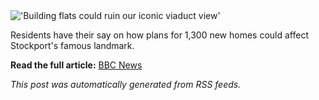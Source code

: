 
  <img src="https://ichef.bbci.co.uk/news/1024/branded_news/cba8/live/1eb1b890-7f20-11f0-a851-ef9f43f308ac.jpg" alt="'Building flats could ruin our iconic viaduct view'">

  Residents have their say on how plans for 1,300 new homes could affect Stockport's famous landmark.

  **Read the full article:** [BBC News](https://www.bbc.com/news/articles/cjdy87xm5n0o?at_medium=RSS&at_campaign=rss)

  *This post was automatically generated from RSS feeds.*
  